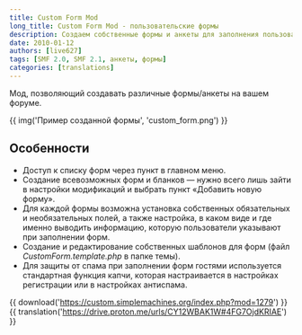 ```yaml
---
title: Custom Form Mod
long_title: Custom Form Mod - пользовательские формы
description: Создаем собственные формы и анкеты для заполнения пользователями форума.
date: 2010-01-12
authors: [live627]
tags: [SMF 2.0, SMF 2.1, анкеты, формы]
categories: [translations]
---
```


Мод, позволяющий создавать различные формы/анкеты на вашем форуме.

<!-- more -->

{{ img('Пример созданной формы', 'custom_form.png') }}

## Особенности

* Доступ к списку форм через пункт в главном меню.
* Создание всевозможных форм и бланков — нужно всего лишь зайти в настройки модификаций и выбрать пункт «Добавить новую форму».
* Для каждой формы возможна установка собственных обязательных и необязательных полей, а также настройка, в каком виде и где именно выводить информацию, которую пользователи указывают при заполнении форм.
* Создание и редактирование собственных шаблонов для форм (файл *CustomForm.template.php* в папке темы).
* Для защиты от спама при заполнении форм гостями используется стандартная функция капчи, которая настраивается в настройках регистрации или в настройках антиспама.

{{ download('https://custom.simplemachines.org/index.php?mod=1279') }}
{{ translation('https://drive.proton.me/urls/CY12WBAK1W#4FG7OjdKRIAE') }}
